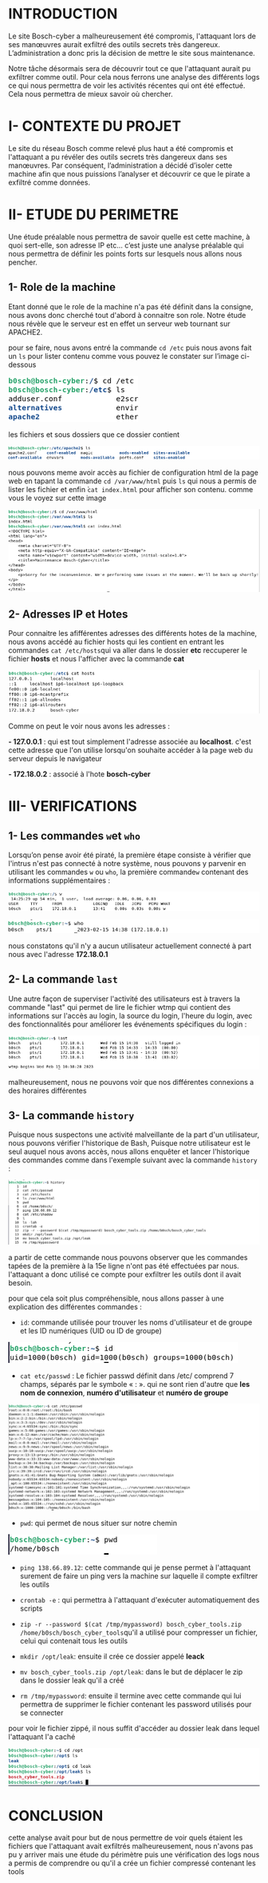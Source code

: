 
# INTRODUCTION

Le site Bosch-cyber a malheureusement été compromis, l'attaquant lors de ses manœuvres 
aurait exfiltré des outils secrets très dangereux. L’administration a donc pris la 
décision de mettre le site sous maintenance. 

Notre tâche désormais sera de découvrir tout ce que l'attaquant aurait pu exfiltrer 
comme outil. Pour cela nous ferrons une analyse des différents logs ce qui nous 
permettra de voir les activités récentes qui ont été effectué. Cela nous permettra de 
mieux savoir où chercher.


# I- CONTEXTE DU PROJET

Le site du réseau Bosch comme relevé plus haut a été compromis et l'attaquant a pu 
révéler des outils secrets très dangereux dans ses manœuvres. Par conséquent, 
l’administration a décidé d’isoler cette machine afin que nous puissions l’analyser et 
découvrir ce que le pirate a exfiltré comme données.

# II- ETUDE DU PERIMETRE

Une étude préalable nous permettra de savoir quelle est cette machine, à quoi sert-elle, son 
adresse IP etc… c’est juste une analyse préalable qui nous permettra de définir les points forts 
sur lesquels nous allons nous pencher.

## 1- Role de la machine

Etant donné que le role de la machine n'a pas été définit dans la consigne, nous avons donc 
cherché tout d'abord à connaitre son role. Notre étude nous révèle que le serveur est en effet 
un serveur web tournant sur APACHE2.

pour se faire, nous avons entré la commande `cd /etc` puis nous avons fait un `ls` pour lister
contenu comme vous pouvez le constater sur l’image ci-dessous 

![alt text](https://github.com/meguyland/FORENSIC_TP_DJUISSI_MEGANE/blob/main/TP03/img/apache.png)

les fichiers et sous dossiers que ce dossier contient

![alt text](https://github.com/meguyland/FORENSIC_TP_DJUISSI_MEGANE/blob/main/TP03/img/apachelist.png)

nous pouvons meme avoir accès au fichier de configuration html de la page web en tapant la commande
`cd /var/www/html` puis `ls` qui nous a permis de lister les fichier et enfin ̀`cat index.html` pour
afficher son contenu. comme vous le voyez sur cette image
 
![alt text](https://github.com/meguyland/FORENSIC_TP_DJUISSI_MEGANE/blob/main/TP03/img/pagesite.png)

## 2- Adresses IP et Hotes

Pour connaitre les afifférentes adresses des différents hotes de la machine, nous avons accédé au 
fichier hosts qui les contient en entrant les commandes `cat /etc/hosts`qui va aller dans le dossier
**etc** reccuperer le fichier **hosts** et nous l'afficher avec la commande **cat**

![alt text](https://github.com/meguyland/FORENSIC_TP_DJUISSI_MEGANE/blob/main/TP03/img/hosts.png)

Comme on peut le voir nous avons les adresses :

**- 127.0.0.1** : qui est tout simplement l'adresse associée au **localhost**. c'est cette adresse que
l'on utilise lorsqu'on souhaite accéder à la page web du serveur depuis le navigateur

**- 172.18.0.2** : associé à l'hote **bosch-cyber**


# III- VERIFICATIONS

## 1- Les commandes `w`et `who`

Lorsqu’on pense avoir été piraté, la première étape consiste à vérifier que l'intrus n'est pas connecté 
à notre système, nous pouvons y parvenir en utilisant les commandes `w` ou `who`, la première commande`w` 
contenant des informations supplémentaires :

![alt text](https://github.com/meguyland/FORENSIC_TP_DJUISSI_MEGANE/blob/main/TP03/img/w.png)

![alt text](https://github.com/meguyland/FORENSIC_TP_DJUISSI_MEGANE/blob/main/TP03/img/who.png)

nous constatons qu'il n'y a aucun utilisateur actuellement connecté à part nous avec l'adresse **172.18.0.1**

## 2- La commande `last`

Une autre façon de superviser l'activité des utilisateurs est à travers la commande "last" qui permet de 
lire le fichier wtmp qui contient des informations sur l'accès au login, la source du login, l'heure 
du login, avec des fonctionnalités pour améliorer les événements spécifiques du login :

![alt text](https://github.com/meguyland/FORENSIC_TP_DJUISSI_MEGANE/blob/main/TP03/img/last.png)

malheureusement, nous ne pouvons voir que nos différentes connexions a des horaires différentes 

## 3- La commande `history`

Puisque nous suspectons une activité malveillante de la part d'un utilisateur, nous pouvons vérifier 
l'historique de Bash, Puisque notre utilisateur est le seul auquel nous avons accès, nous allons enquêter 
et lancer l'historique des commandes comme dans l'exemple suivant  avec la commande `history` :

![alt text](https://github.com/meguyland/FORENSIC_TP_DJUISSI_MEGANE/blob/main/TP03/img/history.png)

a partir de cette commande nous pouvons observer que les commandes tapées de la première à la 15e ligne
n'ont pas été effectuées par nous. l'attaquant a donc utilisé ce compte pour exfiltrer les outils dont il 
avait besoin.

pour que cela soit plus compréhensible, nous allons passer à une explication des différentes commandes :

- `id`: commande utilisée pour trouver les noms d'utilisateur et de groupe et les ID numériques 
(UID ou ID de groupe)

![alt text](https://github.com/meguyland/FORENSIC_TP_DJUISSI_MEGANE/blob/main/TP03/img/id.png)

- `cat etc/passwd` : Le fichier passwd définit dans /etc/ comprend 7 champs, séparés par le symbole « : ».
qui ne sont rien d'autre que **les nom de connexion**, **numéro d'utilisateur** et **numéro de groupe**

![alt text](https://github.com/meguyland/FORENSIC_TP_DJUISSI_MEGANE/blob/main/TP03/img/passwd.png)

- `pwd`: qui permet de nous situer sur notre chemin

![alt text](https://github.com/meguyland/FORENSIC_TP_DJUISSI_MEGANE/blob/main/TP03/img/pwd.png)

- `ping 138.66.89.12`: cette commande qui je pense permet à l'attaquant surement de faire un ping vers la machine
sur laquelle il compte exfiltrer les outils

- `crontab -e` : qui permettra à l'attaquant d'exécuter automatiquement des scripts

- `zip -r --password $(cat /tmp/mypassword) bosch_cyber_tools.zip /home/b0sch/bosch_cyber_tools`qu'il a utilisé 
pour compresser un fichier, celui qui contenait tous les outils

- `mkdir /opt/leak`: ensuite il crée ce dossier appelé **leack**

- `mv bosch_cyber_tools.zip /opt/leak`: dans le but de déplacer le zip dans le dossier leak qu'il a créé

- `rm /tmp/mypassword`: ensuite il termine avec cette commande qui lui permettra de supprimer le fichier contenant
les password utilisés pour se connecter


pour voir le fichier zippé, il nous suffit d'accéder au dossier leak dans lequel l'attaquant l'a caché

![alt text](https://github.com/meguyland/FORENSIC_TP_DJUISSI_MEGANE/blob/main/TP03/img/leak.png)

# CONCLUSION

cette analyse avait pour but de nous permettre de voir quels étaient les fichiers que l'attaquant avait exfiltrés
malheureusement, nous n'avons pas pu y arriver mais une étude du périmètre puis une vérification des logs nous a 
permis de comprendre ou qu'il a crée un fichier compressé contenant les tools
